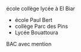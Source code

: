 école collège lycée à El Biar

- école Paul Bert
- collège Parc des Pins
- Lycée Bouattoura

BAC avec mention
